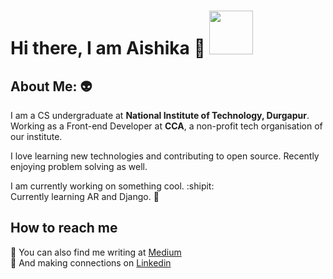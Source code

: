 # Hi there, I am Aishika 👋  <img src="https://camo.githubusercontent.com/b0fa06ee100360ae8811a115c133de7848891e3b/68747470733a2f2f6769746875622e6769746875626173736574732e636f6d2f696d616765732f6d6f6e612d776869737065722e676966" width="70" height="70" />


## About Me:  :alien:
I am a CS undergraduate at **National Institute of Technology, Durgapur**. </br>
Working as a Front-end Developer at **CCA**, a non-profit tech organisation of our institute.

I love learning new technologies and contributing to open source. Recently enjoying problem solving as well.

I am currently working on something cool. :shipit:  </br>
Currently learning AR and Django. 🌱

## How to reach me
:pencil:  You can also find me writing at [Medium](https://medium.com/@aishikamidder) </br>
:handshake: And making connections on [Linkedin](https://www.linkedin.com/in/aishika-midder-16b76b1a5/)
          
          




